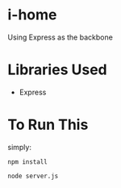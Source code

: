 i-home
=============

Using Express as the backbone

Libraries Used
==============


- Express



To Run This
===========

simply:

```
npm install

node server.js
```